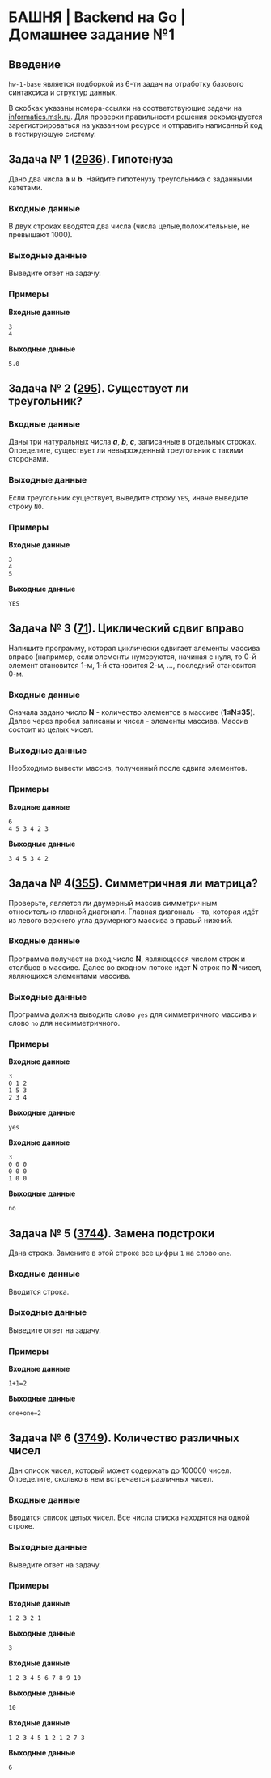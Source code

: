 # БАШНЯ | Backend на Go | Домашнее задание №1

## Введение

`hw-1-base` является подборкой из 6-ти задач на отработку базового синтаксиса и структур данных.

В скобках указаны номера-ссылки на соответствующие задачи на [informatics.msk.ru](https://informatics.msk.ru/). Для проверки правильности решения рекомендуется зарегистрироваться на указанном ресурсе и отправить написанный код в тестирующую систему.

## Задача № 1 ([2936](https://informatics.msk.ru/mod/statements/view.php?chapterid=2936#1)). Гипотенуза

Дано два числа **a** и **b**. Найдите гипотенузу треугольника с заданными катетами.

### Входные данные

В двух строках вводятся два числа (числа целые,положительные, не превышают 1000).

### Выходные данные

Выведите ответ на задачу.

### Примеры

**Входные данные**
```
3
4
```
**Выходные данные**
```
5.0
```

## Задача № 2 ([295](https://informatics.msk.ru/mod/statements/view.php?chapterid=295#1)). Существует ли треугольник?

### Входные данные

Даны три натуральных числа **_a_**, _**b**_, **_c_**, записанные в отдельных строках. Определите, существует ли невырожденный треугольник с такими сторонами.

### Выходные данные

Если треугольник существует, выведите строку `YES`, иначе выведите строку `NO`.

### Примеры

**Входные данные**
```
3
4
5
```
**Выходные данные**
```
YES
```

## Задача № 3 ([71](https://informatics.msk.ru/mod/statements/view.php?chapterid=71#1)). Циклический сдвиг вправо

Напишите программу, которая циклически сдвигает элементы массива вправо (например, если элементы нумеруются, начиная с нуля, то 0-й элемент становится 1-м, 1-й становится 2-м, ..., последний становится 0-м.

### Входные данные

Сначала задано число **N** - количество элементов в массиве (**1≤N≤35**). Далее через пробел записаны и чисел - элементы массива. Массив состоит из целых чисел.

### Выходные данные

Необходимо вывести массив, полученный после сдвига элементов.

### Примеры

**Входные данные**
```
6
4 5 3 4 2 3
```
**Выходные данные**
```
3 4 5 3 4 2
```

## Задача № 4([355](https://informatics.msk.ru/mod/statements/view.php?chapterid=355#1)). Симметричная ли матрица?

Проверьте, является ли двумерный массив симметричным относительно главной диагонали. Главная диагональ - та, которая идёт из левого верхнего угла двумерного массива в правый нижний.

### Входные данные

Программа получает на вход число **N**, являющееся числом строк и столбцов в массиве. Далее во входном потоке идет **N** строк по **N** чисел, являющихся элементами массива.

### Выходные данные

Программа должна выводить слово `yes` для симметричного массива и слово `no` для несимметричного.

### Примеры

**Входные данные**
```
3
0 1 2
1 5 3
2 3 4
```
**Выходные данные**
```
yes
```
**Входные данные**
```
3
0 0 0
0 0 0
1 0 0
```
**Выходные данные**
```
no
```

## Задача № 5 ([3744](https://informatics.msk.ru/mod/statements/view.php?chapterid=3744#1)). Замена подстроки

Дана строка. Замените в этой строке все цифры `1` на слово `one`.

### Входные данные

Вводится строка.

### Выходные данные

Выведите ответ на задачу.

### Примеры

**Входные данные**
```
1+1=2
```
**Выходные данные**
```
one+one=2
```

## Задача № 6 ([3749](https://informatics.msk.ru/mod/statements/view.php?chapterid=3749#1)). Количество различных чисел

Дан список чисел, который может содержать до 100000 чисел. Определите, сколько в нем встречается различных чисел.

### Входные данные

Вводится список целых чисел. Все числа списка находятся на одной строке.

### Выходные данные

Выведите ответ на задачу.

### Примеры

**Входные данные**
```
1 2 3 2 1
```
**Выходные данные**
```
3
```
**Входные данные**
```
1 2 3 4 5 6 7 8 9 10
```
**Выходные данные**
```
10
```
**Входные данные**
```
1 2 3 4 5 1 2 1 2 7 3
```
**Выходные данные**
```
6
```
